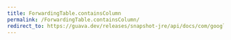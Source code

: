 ```yaml
---
title: ForwardingTable.containsColumn
permalink: /ForwardingTable.containsColumn/
redirect_to: https://guava.dev/releases/snapshot-jre/api/docs/com/google/common/collect/ForwardingTable.html#containsColumn-java.lang.Object-
---
```

